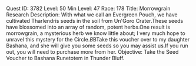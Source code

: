 Quest ID: 3782
Level: 50
Min Level: 47
Race: 178
Title: Morrowgrain Research
Description: With what we call an Evergreen Pouch, we have cultivated Tharlendris seeds in the soil from Un'Goro Crater.These seeds have blossomed into an array of random, potent herbs.One result is morrowgrain, a mysterious herb we know little about; I very much hope to unravel this mystery for the Circle.$B$BTake this voucher over to my daughter Bashana, and she will give you some seeds so you may assist us.If you run out, you will need to purchase more from her.
Objective: Take the Seed Voucher to Bashana Runetotem in Thunder Bluff.
